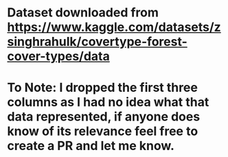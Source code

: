 # Dataset downloaded from https://www.kaggle.com/datasets/zsinghrahulk/covertype-forest-cover-types/data
# To Note: I dropped the first three columns as I had no idea what that data represented, if anyone does know of its relevance feel free to create a PR and let me know. 
